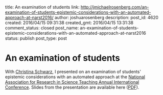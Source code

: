 title: An examination of students
link: http://jmichaelrosenberg.com/an-examination-of-students-epistemic-considerations-with-an-automated-approach-at-narst2016/
author: joshuarosenberg
description: 
post_id: 4620
created: 2016/04/15 09:31:38
created_gmt: 2016/04/15 13:31:38
comment_status: closed
post_name: an-examination-of-students-epistemic-considerations-with-an-automated-approach-at-narst2016
status: publish
post_type: post

# An examination of students

With [Christina Schwarz](http://schwarz.wiki.educ.msu.edu/), I presented on an examination of students' epistemic considerations with an automated approach at the [National Association for Research in Science Teaching Annual International Conference](http://narst.org). Slides from the presentation are available here ([PDF](/wp-content/uploads/2016/04/NARST_2016_Rosenberg_Schwarz_4_14_16_to_present.pdf)).